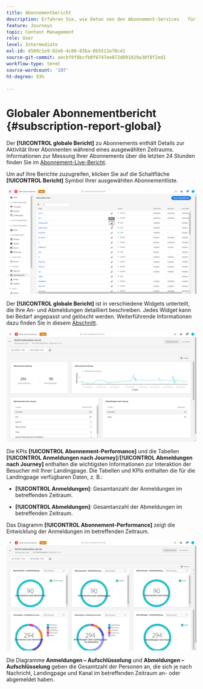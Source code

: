 ```yaml
---
title: Abonnementbericht
description: Erfahren Sie, wie Daten von den Abonnement-Services   für den globalen Abonnementbericht verwendet werden können
feature: Journeys
topic: Content Management
role: User
level: Intermediate
exl-id: 4509c1e9-02e6-4c00-83ba-0b5512e70c41
source-git-commit: aecbf0f8bcfb8f6747ee072d891029a38f8f2ed1
workflow-type: tm+mt
source-wordcount: '197'
ht-degree: 93%

---
```


# Globaler Abonnementbericht {#subscription-report-global}

Der **[!UICONTROL globale Bericht]** zu Abonnements enthält Details zur Aktivität Ihrer Abonnenten während eines ausgewählten Zeitraums. Informationen zur Messung Ihrer Abonnements über die letzten 24 Stunden finden Sie im [Abonnement-Live-Bericht](subscription-report-live.md).

Um auf Ihre Berichte zuzugreifen, klicken Sie auf die Schaltfläche **[!UICONTROL Bericht]** Symbol Ihrer ausgewählten Abonnementliste.

![](assets/subscription_report_7.png)

Der **[!UICONTROL globale Bericht]** ist in verschiedene Widgets unterteilt, die Ihre An- und Abmeldungen detailliert beschreiben. Jedes Widget kann bei Bedarf angepasst und gelöscht werden. Weiterführende Informationen dazu finden Sie in diesem [Abschnitt](global-report.md).

![](assets/subscription_report_1.png)

Die KPIs **[!UICONTROL Abonnement-Performance]** und die Tabellen **[!UICONTROL Anmeldungen nach Journey]**/**[!UICONTROL Abmeldungen nach Journey]** enthalten die wichtigsten Informationen zur Interaktion der Besucher mit Ihrer Landingpage. Die Tabellen und KPIs enthalten die für die Landingpage verfügbaren Daten, z. B.:

* **[!UICONTROL Anmeldungen]**: Gesamtanzahl der Anmeldungen im betreffenden Zeitraum.

* **[!UICONTROL Abmeldungen]**: Gesamtanzahl der Abmeldungen im betreffenden Zeitraum.

Das Diagramm **[!UICONTROL Abonnement-Performance]** zeigt die Entwicklung der Anmeldungen im betreffenden Zeitraum.

![](assets/subscription_report_2.png)

Die Diagramme **Anmeldungen – Aufschlüsselung** und **Abmeldungen – Aufschlüsselung** geben die Gesamtzahl der Personen an, die sich je nach Nachricht, Landingpage und Kanal im betreffenden Zeitraum an- oder abgemeldet haben.
